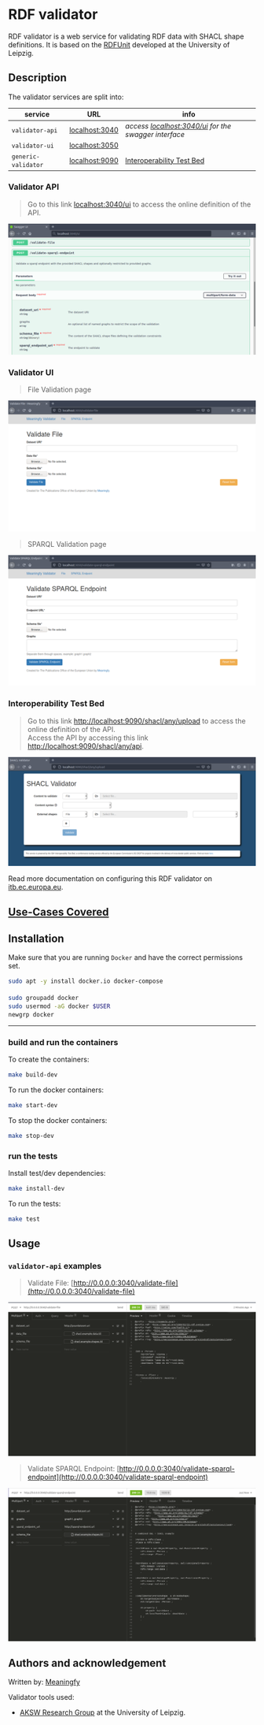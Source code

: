 #  RDF validator

RDF validator is a web service for validating RDF data with SHACL shape definitions. It is based on the [RDFUnit](https://github.com/AKSW/RDFUnit) developed at the University of Leipzig. 

## Description

The validator services are split into:

service | URL | info
------- | ------- | ----
`validator-api` | [localhost:3040](http://localhost:3040) | _access [localhost:3040/ui](http://localhost:3040/ui) for the swagger interface_ 
`validator-ui` | [localhost:3050](http://localhost:3050)
`generic-validator`| [localhost:9090](http://http://localhost:9090/) | [Interoperability Test Bed](https://www.itb.ec.europa.eu/docs/guides/latest/)

### Validator API
>Go to this link [localhost:3040/ui](http://localhost:3040/ui) to access the online definition of the API.

![swagger page](resources/swagger.png)

### Validator UI
> File Validation page
>
![validate file page](resources/validate-file-page.png)

> SPARQL Validation page

![validate sparql page](resources/validate-sparql-endpoint.png)

### Interoperability Test Bed
>Go to this link [http://localhost:9090/shacl/any/upload](http://http://localhost:9090/shacl/any/upload) to access the online definition of the API.<br>
>Access the API by accessing this link [http://localhost:9090/shacl/any/api](http://localhost:9090/shacl/any/api).

![shacl itb page](resources/shacl-itb.png)

Read more documentation on configuring this RDF validator on [itb.ec.europa.eu](https://www.itb.ec.europa.eu/docs/guides/latest/validatingRDF/index.html).

## [Use-Cases Covered](usecase_description.md)

## Installation
Make sure that you are running `Docker` and have the correct permissions set.

```bash
sudo apt -y install docker.io docker-compose

sudo groupadd docker
sudo usermod -aG docker $USER
newgrp docker
```
---
### build and run the containers
To create the containers:
```bash
make build-dev
```

To run the docker containers:
```bash
make start-dev
```

To stop the docker containers:
```bash
make stop-dev
```

### run the tests
Install test/dev dependencies:
```bash
make install-dev
```

To run the tests:
```bash
make test
```

## Usage
### `validator-api` examples
> Validate File: [http://0.0.0.0:3040/validate-file](http://0.0.0.0:3040/validate-file)

![validate file api example](resources/examples/validate-file.png)

> Validate SPARQL Endpoint: [http://0.0.0.0:3040/validate-sparql-endpoint](http://0.0.0.0:3040/validate-sparql-endpoint)

![validate sparql endpoint api example](resources/examples/validate-sparql-endpoint.png)

## Authors and acknowledgement
Written by: [Meaningfy](https://github.com/meaningfy-ws)

Validator tools used:
- [AKSW Research Group](https://github.com/AKSW/RDFUnit) at the University of Leipzig. 
